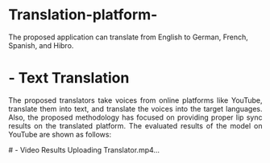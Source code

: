 # Translation-platform-
The proposed application can translate from English to German, French, Spanish, and Hibro. 
# - Text Translation
<p align="justify"> The proposed translators take voices from online platforms like YouTube, translate them into text, and translate the voices into the target languages.
Also, the proposed methodology has focused on providing proper lip sync results on the translated platform.  The evaluated results of the model on YouTube are shown as follows: </p>
# - Video Results
Uploading Translator.mp4…

